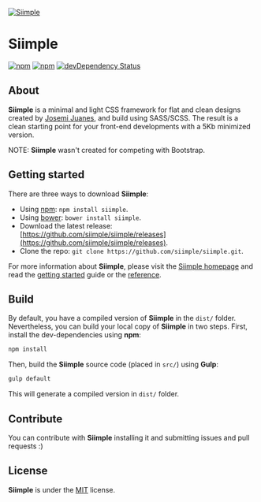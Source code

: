 [![Siimple](http://siimple.github.io/img/siimple.png)](https://siimple.github.io/)

# Siimple

[![npm](https://img.shields.io/npm/v/siimple.svg?style=flat-square)](https://www.npmjs.com/package/siimple)
[![npm](https://img.shields.io/npm/dt/siimple.svg?style=flat-square)](https://www.npmjs.com/package/siimple)
[![devDependency Status](https://david-dm.org/siimple/siimple/dev-status.svg?style=flat-square)](https://david-dm.org/siimple/siimple#info=devDependencies)


## About

**Siimple** is a minimal and light CSS framework for flat and clean designs created by [Josemi Juanes](http://jm.juanes.xyz), and build using SASS/SCSS. The result is a clean starting point for your front-end developments with a 5Kb minimized version.

NOTE: **Siimple** wasn't created for competing with Bootstrap.

## Getting started

There are three ways to download **Siimple**:

- Using [npm](http://npmjs.org/package/siimple): `npm install siimple`.
- Using [bower](http://bower.io): `bower install siimple`.
- Download the latest release: [https://github.com/siimple/siimple/releases](https://github.com/siimple/siimple/releases).
- Clone the repo: `git clone https://github.com/siimple/siimple.git`.

For more information about **Siimple**, please visit the [Siimple homepage](https://siimple.github.io) and read the [getting started](https://siimple.github.io/getting-started) guide or the [reference](https://siimple.github.io/reference).

## Build

By default, you have a compiled version of **Siimple** in the `dist/` folder. Nevertheless, you can build your local copy of **Siimple** in two steps. First, install the dev-dependencies using **npm**:

```sh
npm install
```

Then, build the **Siimple** source code (placed in `src/`) using **Gulp**:

```sh
gulp default
```

This will generate a compiled version in `dist/` folder.


## Contribute

You can contribute with **Siimple** installing it and submitting issues and pull requests :)

## License

**Siimple** is under the [MIT](LICENSE) license.
